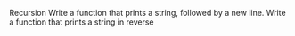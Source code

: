 Recursion
Write a function that prints a string, followed by a new line.
Write a function that prints a string in reverse
